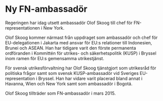# Ny FN-ambassadör

Regeringen har idag utsett ambassadör Olof Skoog till chef för FN\-representationen i New York.


Olof Skoog kommer närmast från uppdraget som ambassadör och chef för EU\-delegationen i Jakarta med ansvar för EU:s relationer till Indonesien, Brunei och ASEAN. Han har tidigare varit den förste permanenta ordföranden i Kommittén för utrikes\- och säkerhetspolitik (KUSP) i Bryssel inom ramen för EU:s gemensamma utrikestjänst.

För svensk utrikesförvaltning har Olof Skoog tjänstgjort som utrikesråd för politiska frågor samt som svensk KUSP\-ambassadör vid Sveriges EU\-representation i Bryssel. Han har vidare varit placerad bland annat i Havanna, Wien och New York samt som ambassadör i Bogotá.

Olof Skoog tillträder som FN\-ambassadör i mars 2015\.
